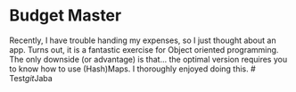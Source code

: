 # Budget Master

Recently, I have trouble handing my expenses, so I just thought about an app. Turns out, it is a fantastic exercise for Object oriented programming. The only downside (or advantage) is that... the optimal version requires you to know how to use (Hash)Maps. I thoroughly enjoyed doing this. 
#   T e s t _ g i t _ J a b a  
 